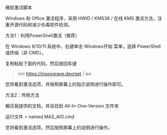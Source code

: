 微软激活脚本

Windows 和 Office 激活程序，采用 HWID / KMS38 / 在线 KMS 激活方法，注重开源代码和减少杀毒软件检测。

方法1：利用PowerShell激活（推荐）

在 Windows 8/10/11 系统中，右键单击 Windows开始 菜单，选择 PowerShell 或终端（非 CMD）。

复制粘贴下面的代码，然后按回车键

> irm https://massgrave.dev/get | iex

您将看到激活选项，并按照屏幕上的指示说明进行操作即可。

方法2：传统方法

解压我提供的文档，并且找到 All-In-One-Version 文件夹

运行文件 > named MAS_AIO.cmd

您将看到激活选项，然后按照屏幕上的说明进行操作。
